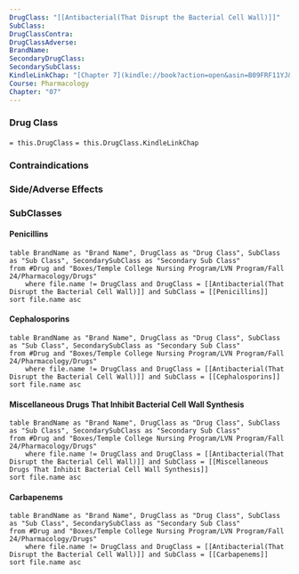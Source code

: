 ```yaml
---
DrugClass: "[[Antibacterial(That Disrupt the Bacterial Cell Wall)]]"
SubClass: 
DrugClassContra: 
DrugClassAdverse: 
BrandName: 
SecondaryDrugClass: 
SecondarySubClass: 
KindleLinkChap: "[Chapter 7](kindle://book?action=open&asin=B09FRF11YJ&location=3380)"
Course: Pharmacology
Chapter: "07"
---
```

### Drug Class 
`= this.DrugClass`
	`= this.DrugClass.KindleLinkChap`

### Contraindications

### Side/Adverse Effects 

### SubClasses
#### Penicillins
```dataview
table BrandName as "Brand Name", DrugClass as "Drug Class", SubClass as "Sub Class", SecondarySubClass as "Secondary Sub Class"
from #Drug and "Boxes/Temple College Nursing Program/LVN Program/Fall 24/Pharmacology/Drugs" 
	where file.name != DrugClass and DrugClass = [[Antibacterial(That Disrupt the Bacterial Cell Wall)]] and SubClass = [[Penicillins]]
sort file.name asc
```

#### Cephalosporins
```dataview
table BrandName as "Brand Name", DrugClass as "Drug Class", SubClass as "Sub Class", SecondarySubClass as "Secondary Sub Class"
from #Drug and "Boxes/Temple College Nursing Program/LVN Program/Fall 24/Pharmacology/Drugs" 
	where file.name != DrugClass and DrugClass = [[Antibacterial(That Disrupt the Bacterial Cell Wall)]] and SubClass = [[Cephalosporins]]
sort file.name asc
```


#### Miscellaneous Drugs That Inhibit Bacterial Cell Wall Synthesis
```dataview
table BrandName as "Brand Name", DrugClass as "Drug Class", SubClass as "Sub Class", SecondarySubClass as "Secondary Sub Class"
from #Drug and "Boxes/Temple College Nursing Program/LVN Program/Fall 24/Pharmacology/Drugs" 
	where file.name != DrugClass and DrugClass = [[Antibacterial(That Disrupt the Bacterial Cell Wall)]] and SubClass = [[Miscellaneous Drugs That Inhibit Bacterial Cell Wall Synthesis]]
sort file.name asc
```

#### Carbapenems
```dataview
table BrandName as "Brand Name", DrugClass as "Drug Class", SubClass as "Sub Class", SecondarySubClass as "Secondary Sub Class"
from #Drug and "Boxes/Temple College Nursing Program/LVN Program/Fall 24/Pharmacology/Drugs" 
	where file.name != DrugClass and DrugClass = [[Antibacterial(That Disrupt the Bacterial Cell Wall)]] and SubClass = [[Carbapenems]]
sort file.name asc
```
